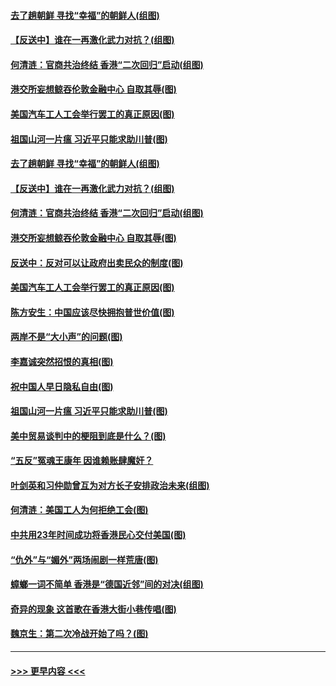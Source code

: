 #### [去了趟朝鲜 寻找“幸福”的朝鲜人(组图)](../pages/p4/907939.md?t=09200455) 
#### [【反送中】谁在一再激化武力对抗？(组图)](../pages/p4/907935.md?t=09200455) 
#### [何清涟：官商共治终结 香港“二次回归”启动(组图)](../pages/p4/907931.md?t=09200455) 
#### [港交所妄想鲸吞伦敦金融中心 自取其辱(图)](../pages/p4/907926.md?t=09200455) 
#### [美国汽车工人工会举行罢工的真正原因(图)](../pages/p4/907906.md?t=09200455) 
#### [祖国山河一片瘟 习近平只能求助川普(图)](../pages/p4/907796.md?t=09200455) 
#### [去了趟朝鲜 寻找“幸福”的朝鲜人(组图)](../pages/p4/907939.md?t=09200455) 
#### [【反送中】谁在一再激化武力对抗？(组图)](../pages/p4/907935.md?t=09200455) 
#### [何清涟：官商共治终结 香港“二次回归”启动(组图)](../pages/p4/907931.md?t=09200455) 
#### [港交所妄想鲸吞伦敦金融中心 自取其辱(图)](../pages/p4/907926.md?t=09200455) 
#### [反送中：反对可以让政府出卖民众的制度(图)](../pages/p4/907923.md?t=09200455) 
#### [美国汽车工人工会举行罢工的真正原因(图)](../pages/p4/907906.md?t=09200455) 
#### [陈方安生：中国应该尽快拥抱普世价值(图)](../pages/p4/907826.md?t=09200455) 
#### [两岸不是“大小声”的问题(图)](../pages/p4/907825.md?t=09200455) 
#### [李嘉诚突然招恨的真相(图)](../pages/p4/907799.md?t=09200455) 
#### [祝中国人早日隐私自由(图)](../pages/p4/907797.md?t=09200455) 
#### [祖国山河一片瘟 习近平只能求助川普(图)](../pages/p4/907796.md?t=09200455) 
#### [美中贸易谈判中的梗阻到底是什么？(图)](../pages/p4/907791.md?t=09200455) 
#### [“五反”冤魂王康年 因谁赖账肆魔奸？](../pages/p4/907787.md?t=09200455) 
#### [叶剑英和习仲勋曾互为对方长子安排政治未来(组图)](../pages/p4/907786.md?t=09200455) 
#### [何清涟：美国工人为何拒绝工会(图)](../pages/p4/907701.md?t=09200455) 
#### [中共用23年时间成功将香港民心交付美国(图)](../pages/p4/907698.md?t=09200455) 
#### [“仇外”与“媚外”两场闹剧一样荒唐(图)](../pages/p4/907689.md?t=09200455) 
#### [蟑螂一词不简单 香港是“德国近邻”间的对决(组图)](../pages/p4/907618.md?t=09200455) 
#### [奇异的现象 这首歌在香港大街小巷传唱(图)](../pages/p4/907583.md?t=09200455) 
#### [魏京生：第二次冷战开始了吗？(图)](../pages/p4/907581.md?t=09200455) 

----
#### [ >>> 更早内容 <<< ](../indexes/p4-earlier.md)
